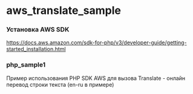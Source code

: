 # aws_translate_sample

### Установка AWS SDK
https://docs.aws.amazon.com/sdk-for-php/v3/developer-guide/getting-started_installation.html

### php_sample1
Пример использования PHP SDK AWS для вызова Translate - онлайн перевод строки текста (en-ru в примере)
